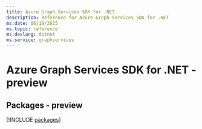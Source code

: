 ```yaml
---
title: Azure Graph Services SDK for .NET
description: Reference for Azure Graph Services SDK for .NET
ms.date: 06/19/2025
ms.topic: reference
ms.devlang: dotnet
ms.service: graphservices
---
```

# Azure Graph Services SDK for .NET - preview
## Packages - preview
[!INCLUDE [packages](graph-services-index.md)]